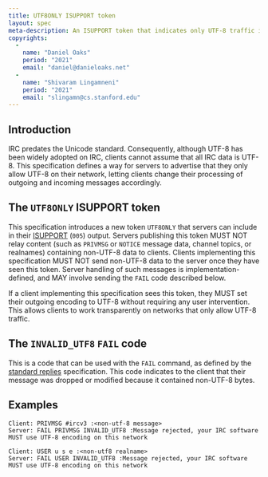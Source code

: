 ```yaml
---
title: UTF8ONLY ISUPPORT token
layout: spec
meta-description: An ISUPPORT token that indicates only UTF-8 traffic is allowed.
copyrights:
  -
    name: "Daniel Oaks"
    period: "2021"
    email: "daniel@danieloaks.net"
  -
    name: "Shivaram Lingamneni"
    period: "2021"
    email: "slingamn@cs.stanford.edu"
---
```


## Introduction
IRC predates the Unicode standard. Consequently, although UTF-8 has been widely adopted on IRC, clients cannot assume that all IRC data is UTF-8. This specification defines a way for servers to advertise that they only allow UTF-8 on their network, letting clients change their processing of outgoing and incoming messages accordingly.

## The `UTF8ONLY` ISUPPORT token
This specification introduces a new token `UTF8ONLY` that servers can include in their [ISUPPORT](https://modern.ircdocs.horse/#feature-advertisement) (`005`) output. Servers publishing this token MUST NOT relay content (such as `PRIVMSG` or `NOTICE` message data, channel topics, or realnames) containing non-UTF-8 data to clients. Clients implementing this specification MUST NOT send non-UTF-8 data to the server once they have seen this token. Server handling of such messages is implementation-defined, and MAY involve sending the `FAIL` code described below.

If a client implementing this specification sees this token, they MUST set their outgoing encoding to UTF-8 without requiring any user intervention. This allows clients to work transparently on networks that only allow UTF-8 traffic.

## The `INVALID_UTF8` `FAIL` code
This is a code that can be used with the `FAIL` command, as defined by the [standard replies](https://ircv3.net/specs/extensions/standard-replies) specification. This code indicates to the client that their message was dropped or modified because it contained non-UTF-8 bytes.

## Examples

```
Client: PRIVMSG #ircv3 :<non-utf-8 message>
Server: FAIL PRIVMSG INVALID_UTF8 :Message rejected, your IRC software MUST use UTF-8 encoding on this network
```

```
Client: USER u s e :<non-utf8 realname>
Server: FAIL USER INVALID_UTF8 :Message rejected, your IRC software MUST use UTF-8 encoding on this network
```
